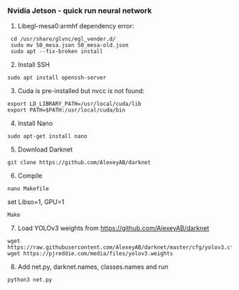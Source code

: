 ### Nvidia Jetson - quick run neural network
1. Libegl-mesa0:armhf dependency error:
  ```
   cd /usr/share/glvnc/egl_vender.d/
   sudo mv 50_mesa.json 50_mesa-old.json
   sudo apt --fix-broken install
  ```
2. Install SSH
```
sudo apt install openssh-server
```
3. Cuda is pre-installed but nvcc is not found:
```
export LD_LIBRARY_PATH=/usr/local/cuda/lib
export PATH=$PATH:/usr/local/cuda/bin
```
4. Install Nano
```
sudo apt-get install nano
```
5. Download Darknet
```
git clone https://github.com/AlexeyAB/darknet
```
6. Compile
```
nano Makefile
```
set Libso=1, GPU=1
```
Make
```
7. Load YOLOv3 weights from https://github.com/AlexeyAB/darknet 
```
wget https://raw.githubusercontent.com/AlexeyAB/darknet/master/cfg/yolov3.cfg
wget https://pjreddie.com/media/files/yolov3.weights
```
8. Add net.py, darknet.names, classes.names and run
```
python3 net.py
```
